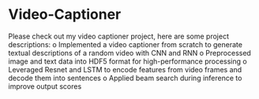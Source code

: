 # Video-Captioner
Please check out my video captioner project, here are some project descriptions:
o Implemented a video captioner from scratch to generate textual descriptions of a random video with CNN and RNN
o Preprocessed image and text data into HDF5 format for high-performance processing
o Leveraged Resnet and LSTM to encode features from video frames and decode them into sentences
o Applied beam search during inference to improve output scores
